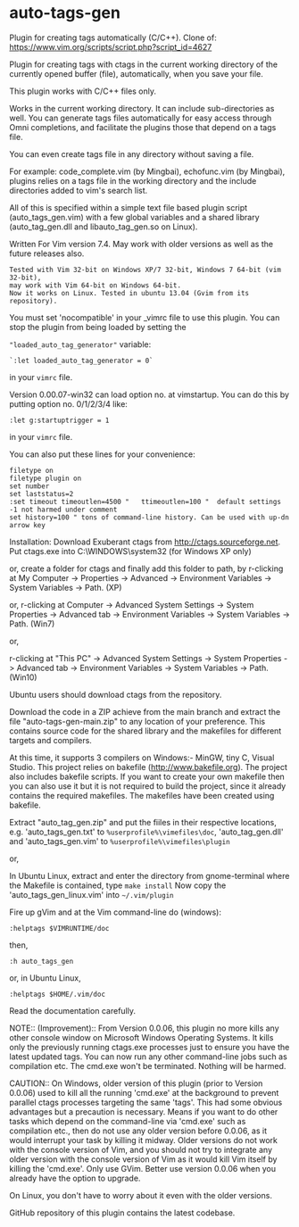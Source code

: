 # auto-tags-gen

Plugin for creating tags automatically (C/C++). Clone of: https://www.vim.org/scripts/script.php?script_id=4627

Plugin for creating tags with ctags in the current working directory of the currently opened buffer (file), automatically, when you save your file.

This plugin works with C/C++ files only.

Works in the current working directory. It can include sub-directories as well. You can generate tags files automatically for easy access through Omni completions, and facilitate the plugins those that depend on a tags file.

You can even create tags file in any directory without saving a file.

For example: code_complete.vim (by Mingbai),
             echofunc.vim (by Mingbai), plugins relies on a
             tags file in the working directory
             and the include directories added to vim's search list.

All of this is specified within a simple text file based plugin script (auto_tags_gen.vim) with a few global variables and a shared library (auto_tag_gen.dll and libauto_tag_gen.so on Linux).

Written For Vim version 7.4. May work with older versions as well as the future releases also.

    Tested with Vim 32-bit on Windows XP/7 32-bit, Windows 7 64-bit (vim 32-bit),
    may work with Vim 64-bit on Windows 64-bit.
    Now it works on Linux. Tested in ubuntu 13.04 (Gvim from its repository).



You must set 'nocompatible' in your _vimrc file to use this plugin. You can stop the plugin from being loaded by setting the

`"loaded_auto_tag_generator"` variable:

	`:let loaded_auto_tag_generator = 0`

in your `vimrc` file.

Version 0.00.07-win32 can load option no. at vimstartup.
You can do this by putting option no. 0/1/2/3/4 like:

 `:let g:startuptrigger = 1`
 
in your `vimrc` file.

You can also put these lines for your convenience:

```
filetype on
filetype plugin on
set number
set laststatus=2
:set timeout timeoutlen=4500 "   ttimeoutlen=100 "  default settings -1 not harmed under comment
set history=100 " tons of command-line history. Can be used with up-dn arrow key
```

Installation:
Download Exuberant ctags from
 http://ctags.sourceforge.net.
Put ctags.exe into C:\WINDOWS\system32 (for Windows XP only)

or, create a folder for ctags and finally add this folder to path, by r-clicking at My Computer -> Properties -> Advanced -> Environment Variables -> System Variables -> Path. (XP)

or,
r-clicking at Computer -> Advanced System Settings
-> System Properties
-> Advanced tab -> Environment Variables
-> System Variables -> Path. (Win7)

or,

r-clicking at "This PC" -> Advanced System Settings
-> System Properties
-> Advanced tab -> Environment Variables
-> System Variables -> Path. (Win10)

Ubuntu users should download ctags from the repository.

Download the code in a ZIP achieve from the main branch and extract the file "auto-tags-gen-main.zip" to any location
of your preference. This contains source code for the shared library and the
makefiles for different targets and compilers.

At this time, it supports 3 compilers on Windows:- MinGW, tiny C, Visual Studio.
This project relies on bakefile (http://www.bakefile.org). The project also includes bakefile scripts. If you want to create your own makefile then you can also use it but it is not required to build the project, since it already contains the required makefiles. The makefiles have been created using bakefile.

Extract "auto_tag_gen.zip" and put the fiiles in their respective
locations, e.g. 'auto_tags_gen.txt' to `%userprofile%\vimefiles\doc`, 'auto_tag_gen.dll' and 'auto_tags_gen.vim' to `%userprofile%\vimefiles\plugin`

or,

In Ubuntu Linux,
extract and enter the directory from gnome-terminal where the Makefile is contained, type `make install`
Now copy the 'auto_tags_gen_linux.vim' into `~/.vim/plugin`

Fire up gVim and at the Vim command-line do (windows):

`:helptags $VIMRUNTIME/doc`

then,

`:h auto_tags_gen`

or, in Ubuntu Linux,

`:helptags $HOME/.vim/doc`

Read the documentation carefully.

NOTE:: (Improvement):: From Version 0.0.06, this plugin no more kills any other
console window on Microsoft Windows Operating Systems. It kills only the previously running ctags.exe processes just to ensure you have the latest updated tags.
You can now run any other command-line jobs such as compilation etc.
The cmd.exe won't be terminated. Nothing will be harmed.

CAUTION:: On Windows, older version of this plugin (prior to Version 0.0.06)
used to kill all the running 'cmd.exe' at the background to prevent parallel ctags processes targeting the same 'tags'. This had some obvious advantages but a precaution is necessary. Means if you want to do other tasks which depend on the command-line via 'cmd.exe' such as compilation etc., then do not use any older version before 0.0.06, as it would interrupt your task by killing it midway. Older versions do not work with the console version of Vim, and you should not try to integrate any older version with the console version of Vim as it would kill Vim itself by killing the 'cmd.exe'. Only use GVim. Better use version 0.0.06 when you already have the option to upgrade.

On Linux, you don't have to worry about it even with the older versions.

GitHub repository of this plugin contains the latest codebase.
